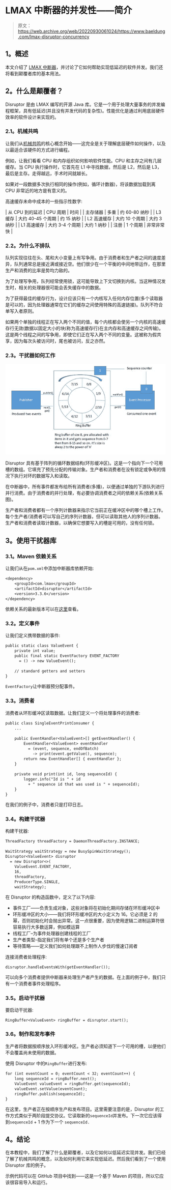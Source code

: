 # LMAX 中断器的并发性——简介

> 原文：<https://web.archive.org/web/20220930061024/https://www.baeldung.com/lmax-disruptor-concurrency>

## **1。概述**

本文介绍了 [LMAX 中断器](https://web.archive.org/web/20220820212829/https://lmax-exchange.github.io/disruptor/)，并讨论了它如何帮助实现低延迟的软件并发。我们还将看到颠覆者库的基本用法。

## **2。什么是颠覆者？**

Disruptor 是由 LMAX 编写的开源 Java 库。它是一个用于处理大量事务的并发编程框架，具有低延迟(并且没有并发代码的复杂性)。性能优化是通过利用底层硬件效率的软件设计来实现的。

### **2.1。机械共鸣**

让我们从[机械共鸣](https://web.archive.org/web/20220820212829/https://www.infoq.com/presentations/mechanical-sympathy)的核心概念开始——这完全是关于理解底层硬件如何操作，以及以最适合该硬件的方式进行编程。

例如，让我们看看 CPU 和内存组织如何影响软件性能。CPU 和主存之间有几层缓存。当 CPU 执行操作时，它首先在 L1 中寻找数据，然后是 L2，然后是 L3，最后是主存。走得越远，手术时间就越长。

如果对一段数据多次执行相同的操作(例如，循环计数器)，将该数据加载到离 CPU 非常近的地方是有意义的。

高速缓存未命中成本的一些指示性数字:

| 从 CPU 到的延迟 | CPU 周期 | 时间 |
| 主存储器 | 多重 | 约 60-80 纳秒 |
| L3 缓存 | 大约 40-45 个周期 | 约 15 纳秒 |
| L2 高速缓存 | 大约 10 个周期 | 大约 3 纳秒 |
| L1 高速缓存 | 大约 3-4 个周期 | 大约 1 纳秒 |
| 注册 | 1 个周期 | 非常非常快 |

### **2.2。为什么不排队**

队列实现往往在头、尾和大小变量上有写争用。由于消费者和生产者之间的速度差异，队列通常总是接近满或接近空。他们很少在一个平衡的中间地带运作，在那里生产和消费的比率是势均力敌的。

为了处理写争用，队列经常使用锁，这可能导致上下文切换到内核。当这种情况发生时，相关的处理器很可能会丢失缓存中的数据。

为了获得最佳的缓存行为，设计应该只有一个内核写入任何内存位置(多个读取器是可以的，因为处理器通常在它们的缓存之间使用特殊的高速链接)。队列不符合单写入者原则。

如果两个单独的线程正在写入两个不同的值，每个内核都会使另一个内核的高速缓存行无效(数据以固定大小的块(称为高速缓存行)在主内存和高速缓存之间传输)。这是两个线程之间的写争用，即使它们正在写入两个不同的变量。这被称为假共享，因为每次头被访问时，尾也被访问，反之亦然。

### **2.3。干扰器如何工作**

[![Ringbuffer overview and its API](img/0a295d14f68609fa8358665bb4bac712.png)](/web/20220820212829/https://www.baeldung.com/wp-content/uploads/2017/01/RingBuffer-1.jpg)

Disruptor 具有基于阵列的循环数据结构(环形缓冲区)。这是一个指向下一个可用槽的数组。它填充了预先分配的传输对象。生产者和消费者在没有锁定或争用的情况下执行对环的数据写入和读取。

在中断器中，所有事件都发布给所有消费者(多播)，以便通过单独的下游队列进行并行消费。由于消费者的并行处理，有必要协调消费者之间的依赖关系(依赖关系图)。

生产者和消费者都有一个序列计数器来指示它当前正在缓冲区中的哪个槽上工作。每个生产者/消费者可以写自己的序列计数器，但可以读取其他人的序列计数器。生产者和消费者读取计数器，以确保它想要写入的槽是可用的，没有任何锁。

## **3。使用干扰器库**

### **3.1。Maven 依赖关系**

让我们从在`pom.xml`中添加中断器库依赖开始:

```
<dependency>
    <groupId>com.lmax</groupId>
    <artifactId>disruptor</artifactId>
    <version>3.3.6</version>
</dependency>
```

依赖关系的最新版本可以在[这里](https://web.archive.org/web/20220820212829/https://search.maven.org/classic/#search%7Cgav%7C1%7Cg%3A%22com.lmax%22%20AND%20a%3A%22disruptor%22)查看。

### **3.2。定义事件**

让我们定义携带数据的事件:

```
public static class ValueEvent {
    private int value;
    public final static EventFactory EVENT_FACTORY 
      = () -> new ValueEvent();

    // standard getters and setters
} 
```

`EventFactory`让中断器预分配事件。

### **3.3。消费者**

消费者从环形缓冲区读取数据。让我们定义一个将处理事件的消费者:

```
public class SingleEventPrintConsumer {
    ...

    public EventHandler<ValueEvent>[] getEventHandler() {
        EventHandler<ValueEvent> eventHandler 
          = (event, sequence, endOfBatch) 
            -> print(event.getValue(), sequence);
        return new EventHandler[] { eventHandler };
    }

    private void print(int id, long sequenceId) {
        logger.info("Id is " + id 
          + " sequence id that was used is " + sequenceId);
    }
}
```

在我们的例子中，消费者只是打印日志。

### **3.4。构建干扰器**

构建干扰器:

```
ThreadFactory threadFactory = DaemonThreadFactory.INSTANCE;

WaitStrategy waitStrategy = new BusySpinWaitStrategy();
Disruptor<ValueEvent> disruptor 
  = new Disruptor<>(
    ValueEvent.EVENT_FACTORY, 
    16, 
    threadFactory, 
    ProducerType.SINGLE, 
    waitStrategy); 
```

在 Disruptor 的构造函数中，定义了以下内容:

*   事件工厂——负责生成对象，这些对象将在初始化期间存储在环形缓冲区中
*   环形缓冲区的大小——我们将环形缓冲区的大小定义为 16。它必须是 2 的幂，否则初始化时会抛出异常。这一点很重要，因为使用逻辑二进制运算符很容易执行大多数运算，例如模运算
*   线程工厂–为事件处理器创建线程的工厂
*   生产者类型–指定我们将有单个还是多个生产者
*   等待策略——定义我们如何处理跟不上制作人步伐的慢速订阅者

连接消费者处理程序:

```
disruptor.handleEventsWith(getEventHandler()); 
```

可以向多个消费者提供中断器来处理生产者产生的数据。在上面的例子中，我们只有一个消费者事件处理程序。

### **3.5。启动干扰器**

要启动干扰器:

```
RingBuffer<ValueEvent> ringBuffer = disruptor.start();
```

### 3.6。制作和发布事件

生产者将数据按顺序放入环形缓冲区。生产者必须知道下一个可用的槽，以便他们不会覆盖尚未使用的数据。

使用 Disruptor 中的`RingBuffer`进行发布:

```
for (int eventCount = 0; eventCount < 32; eventCount++) {
    long sequenceId = ringBuffer.next();
    ValueEvent valueEvent = ringBuffer.get(sequenceId);
    valueEvent.setValue(eventCount);
    ringBuffer.publish(sequenceId);
} 
```

在这里，生产者正在按顺序生产和发布项目。这里需要注意的是，Disruptor 的工作方式类似于两阶段提交协议。它读取新的`sequenceId`并发布。下一次它应该得到`sequenceId` + 1 作为下一个 `sequenceId.`

## **4。结论**

在本教程中，我们了解了什么是颠覆者，以及它如何以低延迟实现并发。我们已经了解了机械共鸣的概念，以及如何利用它来实现低延迟。然后我们看到了一个使用 Disruptor 库的例子。

示例代码可以在 GitHub 项目中找到——这是一个基于 Maven 的项目，所以它应该很容易导入和运行。